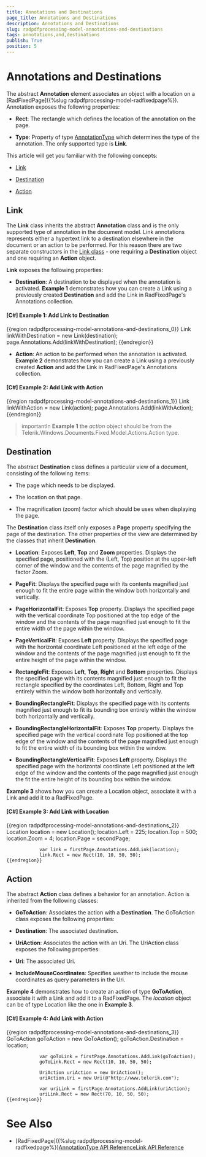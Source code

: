 ```yaml
---
title: Annotations and Destinations
page_title: Annotations and Destinations
description: Annotations and Destinations
slug: radpdfprocessing-model-annotations-and-destinations
tags: annotations,and,destinations
publish: True
position: 5
---
```


# Annotations and Destinations



The abstract __Annotation__ element associates an object with a location on a [RadFixedPage]({%slug radpdfprocessing-model-radfixedpage%}). Annotation exposes the following properties:
      

* __Rect__: The rectangle which defines the location of the annotation on the page.
          

* __Type__: Property of type
            [AnnotationType](
                http://www.telerik.com/help/wpf/t_telerik_windows_Documents_fixed_model_annotations_annotationtype.html
              )
            which determines the type of the annotation. The only supported type is __Link__.
          

This article will get you familiar with the following concepts:
      

* [Link](#link)

* [Destination](#destination)

* [Action](#action)

## Link

The __Link__ class inherits the abstract __Annotation__ class and is the only supported type of annotation in the document model. Link annotations represents either a hypertext link to a destination elsewhere in the document or an action to be performed. For this reason there are two separate constructors in the
          [Link class](
              http://www.telerik.com/help/wpf/allmembers_t_telerik_windows_documents_fixed_model_annotations_link.html
            )
          - one requiring a __Destination__ object and one requiring an __Action__ object.
        

__Link__ exposes the following properties:
        

* __Destination__: A destination to be displayed when the annotation is activated.
            __Example 1__ demonstrates how you can create a Link using a previously created __Destination__ and add the Link in RadFixedPage's Annotations collection.
            

#### __[C#] Example 1: Add Link to Destination__

{{region radpdfprocessing-model-annotations-and-destinations_0}}
	            Link linkWithDestination = new Link(destination);
	            page.Annotations.Add(linkWithDestination);
	{{endregion}}



* __Action__: An action to be performed when the annotation is activated.
            __Example 2__ demonstrates how you can create a Link using a previously created __Action__ and add the Link in RadFixedPage's Annotations collection.
            

#### __[C#] Example 2: Add Link with Action__

{{region radpdfprocessing-model-annotations-and-destinations_1}}
	            Link linkWithAction = new Link(action);
	            page.Annotations.Add(linkWithAction);
	{{endregion}}



>importantIn __Example 1__ the *action* object should be from the Telerik.Windows.Documents.Fixed.Model.Actions.Action type.
              

## Destination

The abstract __Destination__ class defines a particular view of a document, consisting of the following items:
        

* The page which needs to be displayed.
            

* The location on that page.
            

* The magnification (zoom) factor which should be uses when displaying the page.
            

The __Destination__ class itself only exposes a __Page__ property specifying the page of the destination. The other properties of the view are determined by the classes that inherit __Destination__.
        

* __Location__: Exposes __Left__, __Top__ and __Zoom__ properties. Displays the specified page, positioned with the (Left, Top) position at the upper-left corner of the window and the contents of the page magnified by the factor Zoom.
            

* __PageFit__: Displays the specified page with its contents magnified just enough to fit the entire page within the window both horizontally and vertically.
            

* __PageHorizontalFit__: Exposes __Top__ property. Displays the specified page with the vertical coordinate Top positioned at the top edge of the window and the contents of the page magnified just enough to fit the entire width of the page within the window.
            

* __PageVerticalFit__: Exposes __Left__ property. Displays the specified page with the horizontal coordinate Left positioned at the left edge of the window and the contents of the page magnified just enough to fit the entire height of the page within the window.
            

* __RectangleFit__: Exposes __Left__, __Top__, __Right__ and __Bottom__ properties. Displays the specified page with its contents magnified just enough to fit the rectangle specified by the coordinates Left, Bottom, Right and Top entirely within the window both horizontally and vertically.
            

* __BoundingRectangleFit__: Displays the specified page with its contents magnified just enough to fit its bounding box entirely within the window both horizontally and vertically.
            

* __BoundingRectangleHorizontalFit__: Exposes __Top__ property. Displays the specified page with the vertical coordinate Top positioned at the top edge of the window and the contents of the page magnified just enough to fit the entire width of its bounding box within the window.
            

* __BoundingRectangleVerticalFit__: Exposes __Left__ property. Displays the specified page with the horizontal coordinate Left positioned at the left edge of the window and the contents of the page magnified just enough the fit the entire height of its bounding box within the window.
            

__Example 3__ shows how you can create a Location object, associate it with a Link and add it to a RadFixedPage.
        

#### __[C#] Example 3: Add Link with Location__

{{region radpdfprocessing-model-annotations-and-destinations_2}}
	            Location location = new Location();
	            location.Left = 225;
	            location.Top = 500;
	            location.Zoom = 4;
	            location.Page = secondPage;
	
	            var link = firstPage.Annotations.AddLink(location);
	            link.Rect = new Rect(10, 10, 50, 50);
	{{endregion}}



## Action

The abstract __Action__ class defines a behavior for an annotation. Action is inherited from the following classes:
        

* __GoToAction__: Associates the action with a __Destination__. The GoToAction class exposes the following properties:
            

* __Destination__: The associated destination.
                

* __UriAction__: Associates the action with an Uri. The UriAction class exposes the following properties:
            

* __Uri__: The associated Uri.
                

* __IncludeMouseCoordinates__: Specifies weather to include the mouse coordinates as query parameters in the Uri.
                

__Example 4__ demonstrates how to create an action of type __GoToAction__, associate it with a Link and add it to a RadFixedPage. The *location* object can be of type Location like the one in __Example 3__.
        

#### __[C#] Example 4: Add Link with Action__

{{region radpdfprocessing-model-annotations-and-destinations_3}}
	            GoToAction goToAction = new GoToAction();
	            goToAction.Destination = location;
	
	            var goToLink = firstPage.Annotations.AddLink(goToAction);
	            goToLink.Rect = new Rect(10, 10, 50, 50);
	
	            UriAction uriAction = new UriAction();
	            uriAction.Uri = new Uri(@"http://www.telerik.com");
	
	            var uriLink = firstPage.Annotations.AddLink(uriAction);
	            uriLink.Rect = new Rect(70, 10, 50, 50);
	{{endregion}}



# See Also

 * [RadFixedPage]({%slug radpdfprocessing-model-radfixedpage%})[AnnotationType API Reference](
          http://www.telerik.com/help/wpf/t_telerik_windows_Documents_fixed_model_annotations_annotationtype.html
        )[Link API Reference](
          http://www.telerik.com/help/wpf/allmembers_t_telerik_windows_documents_fixed_model_annotations_link.html
        )
